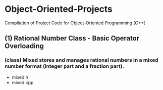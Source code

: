 # Object-Oriented-Projects
Compilation of Project Code for Object-Oriented Programming (C++)

## (1) Rational Number Class - Basic Operator Overloading
### (class) Mixed stores and manages rational numbers in a mixed number format (integer part and a fraction part).
- mixed.h
- mixed.cpp
